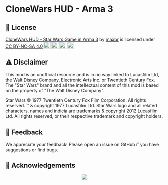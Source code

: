 # CloneWars HUD - Arma 3

## 📄 License

<p xmlns:cc="http://creativecommons.org/ns#" xmlns:dct="http://purl.org/dc/terms/"><a property="dct:title" rel="cc:attributionURL" href="https://github.com/maxbr/CloneWars_HUD">CloneWars HUD - Star Wars Game in Arma 3</a> by <a rel="cc:attributionURL dct:creator" property="cc:attributionName" href="https://github.com/maxbr">maxbr</a> is licensed under <a href="https://creativecommons.org/licenses/by-nc-sa/4.0/?ref=chooser-v1" target="_blank" rel="license noopener noreferrer" style="display:inline-block;">CC BY-NC-SA 4.0<img style="height:22px!important;margin-left:3px;vertical-align:text-bottom;" src="https://mirrors.creativecommons.org/presskit/icons/cc.svg?ref=chooser-v1" alt=""><img style="height:22px!important;margin-left:3px;vertical-align:text-bottom;" src="https://mirrors.creativecommons.org/presskit/icons/by.svg?ref=chooser-v1" alt=""><img style="height:22px!important;margin-left:3px;vertical-align:text-bottom;" src="https://mirrors.creativecommons.org/presskit/icons/nc.svg?ref=chooser-v1" alt=""><img style="height:22px!important;margin-left:3px;vertical-align:text-bottom;" src="https://mirrors.creativecommons.org/presskit/icons/sa.svg?ref=chooser-v1" alt=""></a></p>

## ⚠️ Disclaimer

This mod is an unofficial resource and is in no way linked to Lucasfilm Ltd, the Walt Disney Company, Electronic Arts Inc. or Twentieth Century Fox. The "Star Wars" brand and all the intellectual content of this mod is based on the property of "The Walt Disney Company".

Star Wars © 1977 Twentieth Century Fox Film Corporation. All rights reserved. ™ & copyright 1977 Lucasfilm Ltd. Star Wars logo and all related characters, names and indicia are trademarks & copyright 2012 Lucasfilm Ltd. All rights reserved, or their respective trademark and copyright holders.

## 💬 Feedback

We appreciate your feedback! Please open an issue on GitHub if you have suggestions or find bugs.

## 🌟 Acknowledgements

<div align="center">
  <a href="https://github.com/Bragg-0/CloneWars-HUD/graphs/contributors">
    <img src="https://contrib.rocks/image?repo=Bragg-0/CloneWars-HUD"/>
  </a>
</div>
